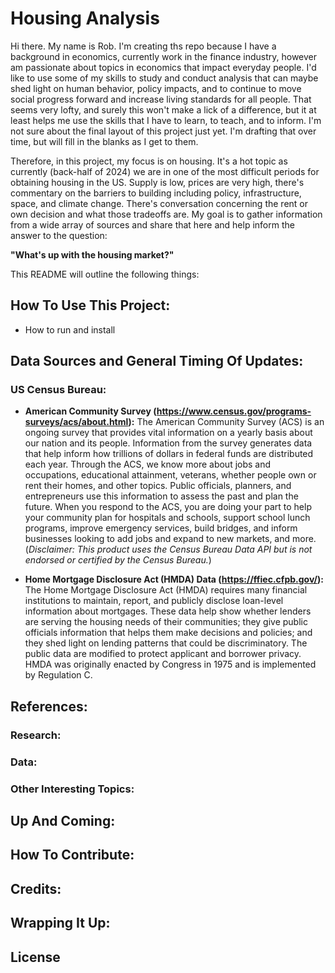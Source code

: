 # Housing Analysis

Hi there. My name is Rob. I'm creating ths repo because I have a background in economics, currently work in the finance industry, however am passionate about topics in economics that impact everyday people. I'd like to use some of my skills to study and conduct analysis that can maybe shed light on human behavior, policy impacts, and to continue to move social progress forward and increase living standards for all people. That seems very lofty, and surely this won't make a lick of a difference, but it at least helps me use the skills that I have to learn, to teach, and to inform. I'm not sure about the final layout of this project just yet. I'm drafting that over time, but will fill in the blanks as I get to them.

Therefore, in this project, my focus is on housing. It's a hot topic as currently (back-half of 2024) we are in one of the most difficult periods for obtaining housing in the US. Supply is low, prices are very high, there's commentary on the barriers to building including policy, infrastructure, space, and climate change. There's conversation concerning the rent or own decision and what those tradeoffs are. My goal is to gather information from a wide array of sources and share that here and help inform the answer to the question: 

**"What's up with the housing market?"**

This README will outline the following things:

## How To Use This Project:
* How to run and install


## Data Sources and General Timing Of Updates:

  ### US Census Bureau:
  * **American Community Survey (https://www.census.gov/programs-surveys/acs/about.html):**
  The American Community Survey (ACS) is an ongoing survey that provides vital information on a yearly basis about our nation and its people. Information from the survey generates data that help inform how trillions of dollars in federal funds are distributed each year. Through the ACS, we know more about jobs and occupations, educational attainment, veterans, whether people own or rent their homes, and other topics. Public officials, planners, and entrepreneurs use this information to assess the past and plan the future. When you respond to the ACS, you are doing your part to help your community plan for hospitals and schools, support school lunch programs, improve emergency services, build bridges, and inform businesses looking to add jobs and expand to new markets, and more. (*Disclaimer: This product uses the Census Bureau Data API but is not endorsed or certified by the Census Bureau.*)

  * **Home Mortgage Disclosure Act (HMDA) Data (https://ffiec.cfpb.gov/):**
  The Home Mortgage Disclosure Act (HMDA) requires many financial institutions to maintain, report, and publicly disclose loan-level information about mortgages. These data help show whether lenders are serving the housing needs of their communities; they give public officials information that helps them make decisions and policies; and they shed light on lending patterns that could be discriminatory. The public data are modified to protect applicant and borrower privacy. HMDA was originally enacted by Congress in 1975 and is implemented by Regulation C. 


## References:

  ### Research:
  ### Data:
  ### Other Interesting Topics:

## Up And Coming:

## How To Contribute:

## Credits:

## Wrapping It Up:

## License
